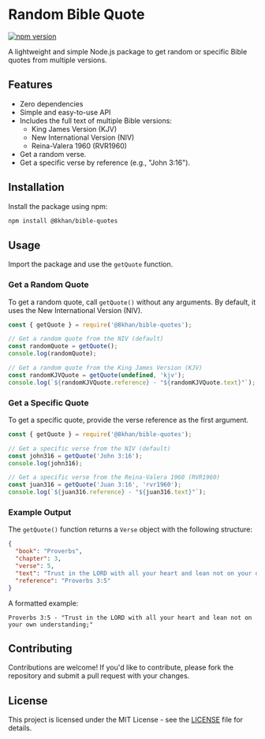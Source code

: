 # Random Bible Quote

[![npm version](https://badge.fury.io/js/%408khan%2Fbible-quotes.svg)](https://badge.fury.io/js/bible-quotes)

A lightweight and simple Node.js package to get random or specific Bible quotes from multiple versions.

## Features

- Zero dependencies
- Simple and easy-to-use API
- Includes the full text of multiple Bible versions:
  - King James Version (KJV)
  - New International Version (NIV)
  - Reina-Valera 1960 (RVR1960)
- Get a random verse.
- Get a specific verse by reference (e.g., "John 3:16").

## Installation

Install the package using npm:

```bash
npm install @8khan/bible-quotes
```

## Usage

Import the package and use the `getQuote` function.

### Get a Random Quote

To get a random quote, call `getQuote()` without any arguments. By default, it uses the New International Version (NIV).

```javascript
const { getQuote } = require('@8khan/bible-quotes');

// Get a random quote from the NIV (default)
const randomQuote = getQuote();
console.log(randomQuote);

// Get a random quote from the King James Version (KJV)
const randomKJVQuote = getQuote(undefined, 'kjv');
console.log(`${randomKJVQuote.reference} - "${randomKJVQuote.text}"`);
```

### Get a Specific Quote

To get a specific quote, provide the verse reference as the first argument.

```javascript
const { getQuote } = require('@8khan/bible-quotes');

// Get a specific verse from the NIV (default)
const john316 = getQuote('John 3:16');
console.log(john316);

// Get a specific verse from the Reina-Valera 1960 (RVR1960)
const juan316 = getQuote('Juan 3:16', 'rvr1960');
console.log(`${juan316.reference} - "${juan316.text}"`);
```

### Example Output

The `getQuote()` function returns a `Verse` object with the following structure:

```json
{
  "book": "Proverbs",
  "chapter": 3,
  "verse": 5,
  "text": "Trust in the LORD with all your heart and lean not on your own understanding;",
  "reference": "Proverbs 3:5"
}
```

A formatted example:

```
Proverbs 3:5 - "Trust in the LORD with all your heart and lean not on your own understanding;"
```

## Contributing

Contributions are welcome! If you'd like to contribute, please fork the repository and submit a pull request with your changes.

## License

This project is licensed under the MIT License - see the [LICENSE](LICENSE) file for details.
